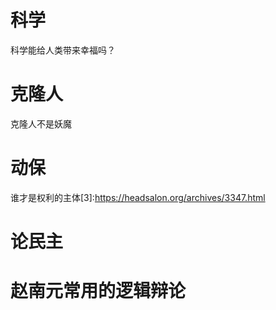 # 科学
科学能给人类带来幸福吗？
# 克隆人
克隆人不是妖魔
# 动保
谁才是权利的主体[3]:https://headsalon.org/archives/3347.html
# 论民主
# 赵南元常用的逻辑辩论

